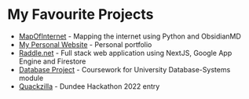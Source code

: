 
# My Favourite Projects
- [MapOfInternet](https://github.com/TheSloanRanger/MapOfInternet) - Mapping the internet using Python and ObsidianMD
- [My Personal Website](https://www.benfsloan.com/ "benfsloan.com") - Personal portfolio
- [Raddle.net](https://www.raddle.net/ "Raddle.net") - Full stack web application using NextJS, Google App Engine and Firestore
- [Database Project](https://github.com/TheSloanRanger/Database-Project) - Coursework for University Database-Systems module
- [Quackzilla](https://github.com/TheSloanRanger/Quackzilla) - Dundee Hackathon 2022 entry

